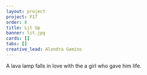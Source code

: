 ```yaml
---
layout: project
project: F17
order: 8
title: Lit Up
banner: lit.jpg
cards: []
tabs: []
creative_lead: Alondra Gamino
---
```

A lava lamp falls in love with the a girl who gave him life.
